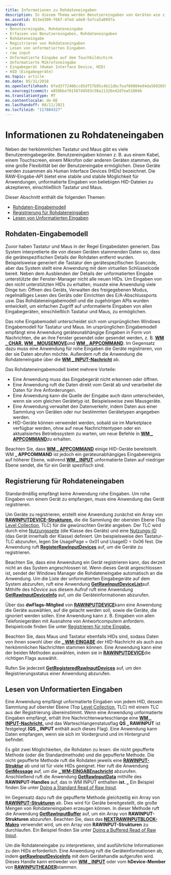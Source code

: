 ```yaml
---
title: Informationen zu Rohdateneingaben
description: In diesem Thema werden Benutzereingaben von Geräten wie z. B. Sprechflächen, Touchscreens und Mikrofone erläutert.
ms.assetid: 013ed309-f667-47ed-ade0-5e7ca5a0997a
keywords:
- Benutzereingabe, Rohdateneingabe
- Erfassen von Benutzereingaben, Rohdateneingaben
- Rohdateneingabe
- Registrieren von Rohdateneingaben
- Lesen von unformatierten Eingaben
- raw input
- Unformatierte Eingabe auf dem Touchbildschirm
- Unformatierte Mikrofoneingabe
- Eingabegerät (Human Interface Device, HID)
- HID (Eingabegeräte)
ms.topic: article
ms.date: 05/31/2018
ms.openlocfilehash: 6fed3772406cc85df57b95c4b11dbcfeaf60804e94da5602059ec790e87e0439
ms.sourcegitcommit: e858bbe701567d4583c50a11326e42d7ea51804b
ms.translationtype: MT
ms.contentlocale: de-DE
ms.lasthandoff: 08/11/2021
ms.locfileid: "117884327"
---
```

# <a name="about-raw-input"></a>Informationen zu Rohdateneingaben

Neben der herkömmlichen Tastatur und Maus gibt es viele Benutzereingabegeräte. Benutzereingaben können z. B. aus einem Kabel, einem Touchscreen, einem Mikrofon oder anderen Geräten stammen, die eine große Flexibilität bei der Benutzereingabe ermöglichen. Diese Geräte werden zusammen als Human Interface Devices (HIDs) bezeichnet. Die RAW-Eingabe-API bietet eine stabile und stabile Möglichkeit für Anwendungen, unformatierte Eingaben von beliebigen HID-Dateien zu akzeptieren, einschließlich Tastatur und Maus.

Dieser Abschnitt enthält die folgenden Themen:

-   [Rohdaten-Eingabemodell](#raw-input-model)
-   [Registrierung für Rohdateneingaben](#registration-for-raw-input)
-   [Lesen von Unformatierten Eingaben](#reading-raw-input)

## <a name="raw-input-model"></a>Rohdaten-Eingabemodell

Zuvor haben Tastatur und Maus in der Regel Eingabedaten generiert. Das System interpretierte die von diesen Geräten stammenden Daten so, dass die gerätespezifischen Details der Rohdaten entfernt wurden. Beispielsweise generiert die Tastatur den gerätespezifischen Scancode, aber das System stellt eine Anwendung mit dem virtuellen Schlüsselcode bereit. Neben dem Ausblenden der Details der unformatierten Eingabe unterstützte der Fenster-Manager nicht alle neuen HIDs. Um Eingaben von den nicht unterstützten HIDs zu erhalten, musste eine Anwendung viele Dinge tun: Öffnen des Geräts, Verwalten des freigegebenen Modus, regelmäßiges Lesen des Geräts oder Einrichten des E/A-Abschlussports usw. Das Rohdateneingabemodell und die zugehörigen APIs wurden entwickelt, um einfachen Zugriff auf unformatierte Eingaben von allen Eingabegeräten, einschließlich Tastatur und Maus, zu ermöglichen.

Das rohe Eingabemodell unterscheidet sich vom ursprünglichen Windows Eingabemodell für Tastatur und Maus. Im ursprünglichen Eingabemodell empfängt eine Anwendung geräteunabhängige Eingaben in Form von Nachrichten, die an ihre Fenster gesendet oder gesendet werden, z. B. [**WM \_ CHAR,**](wm-char.md) [**WM \_ MOUSEMOVE**](wm-mousemove.md)und [**WM \_ APPCOMMAND**](wm-appcommand.md). Im Gegensatz dazu muss eine Anwendung für rohe Eingaben die Geräte registrieren, von der sie Daten abrufen möchte. Außerdem ruft die Anwendung die Rohdateneingabe über die [**WM \_ INPUT-Nachricht**](wm-input.md) ab.

Das Rohdateneingabemodell bietet mehrere Vorteile:

-   Eine Anwendung muss das Eingabegerät nicht erkennen oder öffnen.
-   Eine Anwendung ruft die Daten direkt vom Gerät ab und verarbeitet die Daten für ihre Anforderungen.
-   Eine Anwendung kann die Quelle der Eingabe auch dann unterscheiden, wenn sie vom gleichen Gerätetyp ist. Beispielsweise zwei Mausgeräte.
-   Eine Anwendung verwaltet den Datenverkehr, indem Daten aus einer Sammlung von Geräten oder nur bestimmten Gerätetypen angegeben werden.
-   HID-Geräte können verwendet werden, sobald sie im Marketplace verfügbar werden, ohne auf neue Nachrichtentypen oder ein aktualisiertes Betriebssystem zu warten, um neue Befehle in [**WM \_ APPCOMMAND**](wm-appcommand.md)zu erhalten.

Beachten Sie, dass [**WM \_ APPCOMMAND**](wm-appcommand.md) einige HID-Geräte bereitstellt. WM **\_ APPCOMMAND** ist jedoch ein geräteunabhängiges Eingabeereignis auf höherer Ebene, während [**WM \_ INPUT**](wm-input.md) unformatierte Daten auf niedriger Ebene sendet, die für ein Gerät spezifisch sind.

## <a name="registration-for-raw-input"></a>Registrierung für Rohdateneingaben

Standardmäßig empfängt keine Anwendung rohe Eingaben. Um rohe Eingaben von einem Gerät zu empfangen, muss eine Anwendung das Gerät registrieren.

Um Geräte zu registrieren, erstellt eine Anwendung zunächst ein Array von [**RAWINPUTDEVICE-Strukturen,**](/windows/win32/api/winuser/ns-winuser-rawinputdevice) die die Sammlung der obersten Ebene (Top [Level Collection,](/windows-hardware/drivers/hid/top-level-collections) TLC) für die gewünschten Geräte angeben. Der TLC wird durch eine [Nutzungsseite](/windows-hardware/drivers/hid/hid-usages#usage-page) (die Klasse des Geräts) und eine [Nutzungs-ID](/windows-hardware/drivers/hid/hid-usages#usage-id) (das Gerät innerhalb der Klasse) definiert. Um beispielsweise den Tastatur-TLC abzurufen, legen Sie UsagePage = 0x01 und UsageID = 0x06 fest. Die Anwendung ruft [**RegisterRawInputDevices**](/windows/win32/api/winuser/nf-winuser-registerrawinputdevices) auf, um die Geräte zu registrieren.

Beachten Sie, dass eine Anwendung ein Gerät registrieren kann, das derzeit nicht an das System angeschlossen ist. Wenn dieses Gerät angeschlossen ist, sendet der Windows Manager die Rohdateneingabe automatisch an die Anwendung. Um die Liste der unformatierten Eingabegeräte auf dem System abzurufen, ruft eine Anwendung [**GetRawInputDeviceList**](/windows/win32/api/winuser/nf-winuser-getrawinputdevicelist)auf. Mithilfe des *hDevice* aus diesem Aufruf ruft eine Anwendung [**GetRawInputDeviceInfo**](/windows/win32/api/winuser/nf-winuser-getrawinputdeviceinfoa) auf, um die Geräteinformationen abzurufen.

Über das **dwFlags-Mitglied** von [**RAWINPUTDEVICE**](/windows/win32/api/winuser/ns-winuser-rawinputdevice)kann eine Anwendung die Geräte auswählen, auf die gelacht werden soll, sowie die Geräte, die ignoriert werden sollen. Eine Anwendung kann z. B. Eingaben von allen Telefoniegeräten mit Ausnahme von Antwortcomputern anfordern. Beispielcode finden Sie unter [Registrieren für rohe Eingabe.](using-raw-input.md)

Beachten Sie, dass Maus und Tastatur ebenfalls HIDs sind, sodass Daten von ihnen sowohl über die [**\_ WM-EINGABE**](wm-input.md) der HID-Nachricht als auch aus herkömmlichen Nachrichten stammen können. Eine Anwendung kann eine der beiden Methoden auswählen, indem sie in [**RAWINPUTDEVICE**](/windows/win32/api/winuser/ns-winuser-rawinputdevice)die richtigen Flags auswählt.

Rufen Sie jederzeit [**GetRegisteredRawInputDevices**](/windows/win32/api/winuser/nf-winuser-getregisteredrawinputdevices) auf, um den Registrierungsstatus einer Anwendung abzurufen.

## <a name="reading-raw-input"></a>Lesen von Unformatierten Eingaben

Eine Anwendung empfängt unformatierte Eingaben von jedem HID, dessen Sammlung auf oberster Ebene (Top [Level Collection,](/windows-hardware/drivers/hid/top-level-collections) TLC) mit einem TLC aus der Registrierung übereinstimmt. Wenn eine Anwendung unformatierte Eingaben empfängt, erhält ihre Nachrichtenwarteschlange eine [**WM \_ INPUT-Nachricht,**](wm-input.md) und das Warteschlangenstatusflag **QS \_ RAWINPUT** ist festgelegt **(QS \_ INPUT** enthält auch dieses Flag). Eine Anwendung kann Daten empfangen, wenn sie sich im Vordergrund und im Hintergrund befindet.

Es gibt zwei Möglichkeiten, die Rohdaten zu lesen: die nicht gepufferte Methode (oder die Standardmethode) und die gepufferte Methode. Die nicht gepufferte Methode ruft die Rohdaten jeweils eine [**RAWINPUT-Struktur**](/windows/win32/api/winuser/ns-winuser-rawinput) ab und ist für viele HIDs geeignet. Hier ruft die Anwendung [**GetMessage**](/windows/desktop/api/winuser/nf-winuser-getmessage) auf, um die [**\_ WM-EINGABEnachricht**](wm-input.md) abzurufen. Anschließend ruft die Anwendung [**GetRawInputData**](/windows/win32/api/winuser/nf-winuser-getrawinputdata) mithilfe des **RAWINPUT-Handles** auf, das in WM INPUT enthalten **ist. \_** Ein Beispiel finden Sie unter [Doing a Standard Read of Raw Input](using-raw-input.md).

Im Gegensatz dazu ruft die gepufferte Methode gleichzeitig ein Array von [**RAWINPUT-Strukturen**](/windows/win32/api/winuser/ns-winuser-rawinput) ab. Dies wird für Geräte bereitgestellt, die große Mengen von Rohdateneingaben erzeugen können. In dieser Methode ruft die Anwendung [**GetRawInputBuffer**](/windows/win32/api/winuser/nf-winuser-getrawinputbuffer) auf, um ein Array von **RAWINPUT-Strukturen** abzurufen. Beachten Sie, dass das [**NEXTRAWINPUTBLOCK-Makro**](/windows/win32/api/winuser/nf-winuser-nextrawinputblock) verwendet wird, um ein Array von **RAWINPUT-Strukturen** zu durchlaufen. Ein Beispiel finden Sie unter [Doing a Buffered Read of Raw Input](using-raw-input.md).

Um die Rohdateneingabe zu interpretieren, sind ausführliche Informationen zu den HIDs erforderlich. Eine Anwendung ruft die Geräteinformationen ab, indem [**getRawInputDeviceInfo**](/windows/win32/api/winuser/nf-winuser-getrawinputdeviceinfoa) mit dem Gerätehandle aufgerufen wird. Dieses Handle kann entweder von [**WM \_ INPUT**](wm-input.md) oder vom **hDevice-Member** von [**RAWINPUTHEADER**](/windows/win32/api/winuser/ns-winuser-rawinputheader)stammen.